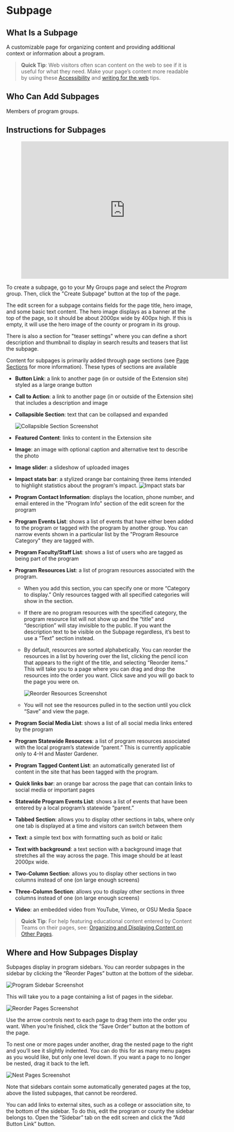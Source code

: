 # Subpage

## What Is a Subpage

A customizable page for organizing content and providing additional context or information about a program.

> **Quick Tip**: Web visitors often scan content on the web to see if it is useful for what they need. Make your page’s content more readable by using these [Accessibility](../content-requirements.md#accessibility) and [writing for the web](../content-requirements.md#writing-for-the-web) tips.

## Who Can Add Subpages

Members of program groups.

## Instructions for Subpages

<figure class="video_container">
  <iframe id="kaltura_player" src="https://cdnapisec.kaltura.com/p/391241/sp/39124100/embedIframeJs/uiconf_id/22119142/partner_id/391241?iframeembed=true&playerId=kaltura_player&entry_id=0_gqibbuq0&flashvars[localizationCode]=en&amp;flashvars[leadWithHTML5]=true&amp;flashvars[sideBarContainer.plugin]=true&amp;flashvars[sideBarContainer.position]=left&amp;flashvars[sideBarContainer.clickToClose]=true&amp;flashvars[chapters.plugin]=true&amp;flashvars[chapters.layout]=vertical&amp;flashvars[chapters.thumbnailRotator]=false&amp;flashvars[streamSelector.plugin]=true&amp;flashvars[EmbedPlayer.SpinnerTarget]=videoHolder&amp;flashvars[dualScreen.plugin]=true&amp;&wid=0_7l0j1tox" width="554" height="366" allowfullscreen webkitallowfullscreen mozAllowFullScreen allow="fullscreen*; encrypted-media*" frameborder="0" title="Kaltura Player"></iframe>
</figure>

To create a subpage, go to your My Groups page and select the *Program* group. Then, click the "Create Subpage" button at the top of the page.

The edit screen for a subpage contains fields for the page title, hero image, and some basic text content. The hero image displays as a banner at the top of the page, so it should be about 2000px wide by 400px high. If this is empty, it will use the hero image of the county or program in its group.

There is also a section for "teaser settings" where you can define a short description and thumbnail to display in search results and teasers that list the subpage.

Content for subpages is primarily added through page sections (see [Page Sections](../using-site.md#page-sections) for more information). These types of sections are available

  - **Button Link**: a link to another page (in or outside of the Extension site) styled as a large orange button
  - **Call to Action**: a link to another page (in or outside of the Extension site) that includes a description and image
  - **Collapsible Section**: text that can be collapsed and expanded

    ![Collapsible Section Screenshot](../images/collapsible-section.png)
  
  - **Featured Content**: links to content in the Extension site
  - **Image**: an image with optional caption and alternative text to describe the photo
  - **Image slider**: a slideshow of uploaded images
  - **Impact stats bar**: a stylized orange bar containing three items intended to highlight statistics about the program's impact.
    ![Impact stats bar](../images/impact-stats-bar.png)
  - **Program Contact Information**: displays the location, phone number, and email entered in the "Program Info" section of the edit screen for the program
  - **Program Events List**: shows a list of events that have either been added to the program or tagged with the program by another group. You can narrow events shown in a particular list by the "Program Resource Category" they are tagged with.
  - **Program Faculty/Staff List**: shows a list of users who are tagged as being part of the program
  - **Program Resources List**: a list of program resources associated with the program.
    - When you add this section, you can specify one or more “Category to display.” Only resources tagged with all specified categories will show in the section.
    - If there are no program resources with the specified category, the program resource list will not show up and the “title” and “description” will stay invisible to the public. If you want the description text to be visible on the Subpage regardless, it’s best to use a “Text” section instead.
    - By default, resources are sorted alphabetically. You can reorder the resources in a list by hovering over the list, clicking the pencil icon that appears to the right of the title, and selecting “Reorder items.” This will take you to a page where you can drag and drop the resources into the order you want. Click save and you will go back to the page you were on.

      ![Reorder Resources Screenshot](../images/reorder-resources.png)

    - You will not see the resources pulled in to the section until you click “Save” and view the page.

  - **Program Social Media List**: shows a list of all social media links entered by the program
  - **Program Statewide Resources**: a list of program resources associated with the local program’s statewide “parent.” This is currently applicable only to 4-H and Master Gardener.
  - **Program Tagged Content List**: an automatically generated list of content in the site that has been tagged with the program.
  - **Quick links bar**: an orange bar across the page that can contain links to social media or important pages
  - **Statewide Program Events List**: shows a list of events that have been entered by a local program’s statewide “parent.”
  - **Tabbed Section**: allows you to display other sections in tabs, where only one tab is displayed at a time and visitors can switch between them
  - **Text**: a simple text box with formatting such as bold or italic
  - **Text with background**: a text section with a background image that stretches all the way across the page. This image should be at least 2000px wide.
  - **Two-Column Section**: allows you to display other sections in two columns instead of one (on large enough screens)
  - **Three-Column Section**: allows you to display other sections in three columns instead of one (on large enough screens)
  - **Video**: an embedded video from YouTube, Vimeo, or OSU Media Space

> **Quick Tip**: For help featuring educational content entered by Content Teams on their pages, see: [Organizing and Displaying Content on Other Pages](../managing-content.md#displaying-and-organizing-content-on-other-pages).

## Where and How Subpages Display

Subpages display in program sidebars. You can reorder subpages in the sidebar by clicking the “Reorder Pages” button at the bottom of the sidebar.

![Program Sidebar Screenshot](../images/program-sidebar.png)

This will take you to a page containing a list of pages in the sidebar.

![Reorder Pages Screenshot](../images/reorder-pages.png)

Use the arrow controls next to each page to drag them into the order you want. When you’re finished, click the “Save Order” button at the bottom of the page.

To nest one or more pages under another, drag the nested page to the right and you’ll see it slightly indented. You can do this for as many menu pages as you would like, but only one level down. If you want a page to no longer be nested, drag it back to the left.

![Nest Pages Screenshot](../images/nest-pages.png)

Note that sidebars contain some automatically generated pages at the top, above the listed subpages, that cannot be reordered.

You can add links to external sites, such as a college or association site, to the bottom of the sidebar. To do this, edit the program or county the sidebar belongs to. Open the “Sidebar” tab on the edit screen and click the “Add Button Link” button.
